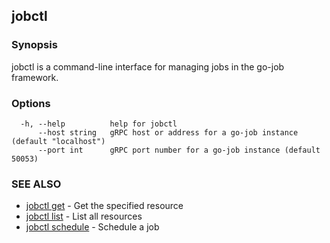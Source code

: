 ## jobctl



### Synopsis

jobctl is a command-line interface for managing jobs in the go-job framework.

### Options

```
  -h, --help          help for jobctl
      --host string   gRPC host or address for a go-job instance (default "localhost")
      --port int      gRPC port number for a go-job instance (default 50053)
```

### SEE ALSO

* [jobctl get](jobctl_get.md)	 - Get the specified resource
* [jobctl list](jobctl_list.md)	 - List all resources
* [jobctl schedule](jobctl_schedule.md)	 - Schedule a job

